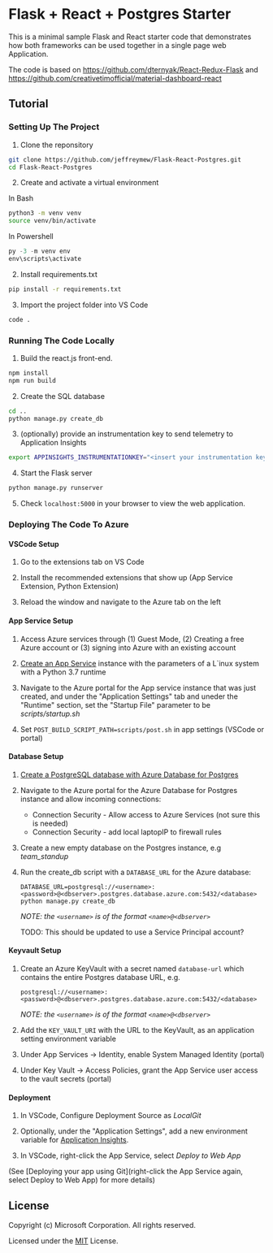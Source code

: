 # Flask + React + Postgres Starter 

This is a minimal sample Flask and React starter code that demonstrates how both frameworks can be used together in a single page web Application.

The code is based on https://github.com/dternyak/React-Redux-Flask and https://github.com/creativetimofficial/material-dashboard-react

## Tutorial

### Setting Up The Project

1. Clone the reponsitory
```bash
git clone https://github.com/jeffreymew/Flask-React-Postgres.git
cd Flask-React-Postgres
```

2. Create and activate a virtual environment

In Bash
```bash
python3 -m venv venv
source venv/bin/activate
```

In Powershell
```Powershell
py -3 -m venv env
env\scripts\activate
```

2. Install requirements.txt
```bash
pip install -r requirements.txt
```

3. Import the project folder into VS Code
```bash
code .
```

### Running The Code Locally

1. Build the react.js front-end.
```bash
npm install
npm run build
```
2. Create the SQL database
```bash
cd ..
python manage.py create_db
```

3. (optionally) provide an instrumentation key to send telemetry to Application Insights
```bash
export APPINSIGHTS_INSTRUMENTATIONKEY="<insert your instrumentation key here>"
```

4. Start the Flask server
```bash
python manage.py runserver
```
5. Check ```localhost:5000``` in your browser to view the web application.

### Deploying The Code To Azure

#### VSCode Setup

1. Go to the extensions tab on VS Code

2. Install the recommended extensions that show up (App Service Extension, Python Extension)

3. Reload the window and navigate to the Azure tab on the left

#### App Service Setup

1. Access Azure services through (1) Guest Mode, (2) Creating a free Azure account or (3) signing into Azure with an existing account

2. [Create an App Service](https://code.visualstudio.com/docs/python/tutorial-deploy-app-service-on-linux) instance with the parameters of a L`inux system with a Python 3.7 runtime

3. Navigate to the Azure portal for the App service instance that was just created, and under the "Application Settings" tab and uneder the "Runtime" section, set the "Startup File" parameter to be *scripts/startup.sh*

4. Set `POST_BUILD_SCRIPT_PATH=scripts/post.sh`  in app settings (VSCode or portal)

#### Database Setup

1. [Create a PostgreSQL database with Azure Database for Postgres](https://docs.microsoft.com/en-us/azure/postgresql/quickstart-create-server-database-portal) 

2. Navigate to the Azure portal for the Azure Database for Postgres instance and allow incoming connections:

   - Connection Security - Allow access to Azure Services (not sure this is needed)  
   - Connection Security - add local laptopIP to firewall rules 
   
3. Create a new empty database on the Postgres instance, e.g *team_standup*

4. Run the create_db script with a `DATABASE_URL` for the Azure database:
   ```
   DATABASE_URL=postgresql://<username>:<password>@<dbserver>.postgres.database.azure.com:5432/<database> python manage.py create_db
   ```
   *NOTE: the `<username>` is of the format `<name>@<dbserver>`*

   TODO: This should be updated to use a Service Principal account?

#### Keyvault Setup

1. Create an Azure KeyVault with a secret named `database-url` which contains the entire Postgres database URL, e.g.
   ```
   postgresql://<username>:<password>@<dbserver>.postgres.database.azure.com:5432/<database>
   ```
   *NOTE: the `<username>` is of the format `<name>@<dbserver>`*

2. Add the `KEY_VAULT_URI` with the URL to the KeyVault, as an application setting environment variable

3. Under App Services -> Identity, enable System Managed Identity (portal)

4. Under Key Vault -> Access Policies, grant the App Service user access to the vault secrets (portal)

#### Deployment

1. In VSCode, Configure Deployment Source as *LocalGit*

2. Optionally, under the "Application Settings", add a new environment variable for [Application Insights](https://docs.microsoft.com/en-us/azure/azure-monitor/app/app-insights-overview).

3. In VSCode, right-click the App Service, select *Deploy to Web App*

(See [Deploying your app using Git](right-click the App Service again, select Deploy to Web App) for more details)

## License

Copyright (c) Microsoft Corporation. All rights reserved.

Licensed under the [MIT](LICENSE.txt) License.

